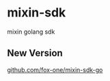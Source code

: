# mixin-sdk
mixin golang sdk

## New Version

[github.com/fox-one/mixin-sdk-go](https://github.com/fox-one/mixin-sdk-go)
